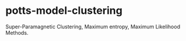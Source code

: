 # potts-model-clustering
Super-Paramagnetic Clustering, Maximum entropy, Maximum Likelihood Methods.
